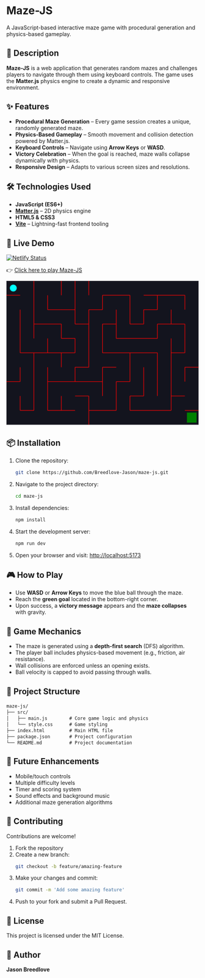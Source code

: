 # Maze-JS

A JavaScript-based interactive maze game with procedural generation and physics-based gameplay.

## 🧩 Description

**Maze-JS** is a web application that generates random mazes and challenges players to navigate through them using keyboard controls. The game uses the **Matter.js** physics engine to create a dynamic and responsive environment.

## ✨ Features

- **Procedural Maze Generation** – Every game session creates a unique, randomly generated maze.
- **Physics-Based Gameplay** – Smooth movement and collision detection powered by Matter.js.
- **Keyboard Controls** – Navigate using **Arrow Keys** or **WASD**.
- **Victory Celebration** – When the goal is reached, maze walls collapse dynamically with physics.
- **Responsive Design** – Adapts to various screen sizes and resolutions.

## 🛠️ Technologies Used

- **JavaScript (ES6+)**
- **[Matter.js](https://brm.io/matter-js/)** – 2D physics engine
- **HTML5 & CSS3**
- **[Vite](https://vitejs.dev/)** – Lightning-fast frontend tooling

## 🚀 Live Demo
[![Netlify Status](https://api.netlify.com/api/v1/badges/5e657752-20bd-49b2-8c3e-923b7f172976/deploy-status)](https://app.netlify.com/sites/maze-js1/deploys)

👉 [Click here to play Maze-JS](https://maze-js1.netlify.app)

![screenshot.png](screenshot.png)
## 📦 Installation

1. Clone the repository:
   ```bash
   git clone https://github.com/Breedlove-Jason/maze-js.git
   ```
2. Navigate to the project directory:
   ```bash
   cd maze-js
   ```
3. Install dependencies:
   ```bash
   npm install
   ```
4. Start the development server:
   ```bash
   npm run dev
   ```
5. Open your browser and visit: [http://localhost:5173](http://localhost:5173)

## 🎮 How to Play

- Use **WASD** or **Arrow Keys** to move the blue ball through the maze.
- Reach the **green goal** located in the bottom-right corner.
- Upon success, a **victory message** appears and the **maze collapses** with gravity.

## 🧠 Game Mechanics

- The maze is generated using a **depth-first search** (DFS) algorithm.
- The player ball includes physics-based movement (e.g., friction, air resistance).
- Wall collisions are enforced unless an opening exists.
- Ball velocity is capped to avoid passing through walls.

## 📁 Project Structure

```
maze-js/
├── src/
│   ├── main.js        # Core game logic and physics
│   └── style.css      # Game styling
├── index.html         # Main HTML file
├── package.json       # Project configuration
└── README.md          # Project documentation
```

## 🔮 Future Enhancements

- Mobile/touch controls
- Multiple difficulty levels
- Timer and scoring system
- Sound effects and background music
- Additional maze generation algorithms

## 🤝 Contributing

Contributions are welcome!

1. Fork the repository
2. Create a new branch:  
   ```bash
   git checkout -b feature/amazing-feature
   ```
3. Make your changes and commit:  
   ```bash
   git commit -m 'Add some amazing feature'
   ```
4. Push to your fork and submit a Pull Request.

## 📄 License

This project is licensed under the MIT License.

## 👤 Author

**Jason Breedlove**
